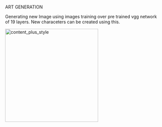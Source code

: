 # 
ART GENERATION

Generating new Image using images training over pre trained vgg network of 19 layers.
New characeters can be created using this.


<img width="300" alt="content_plus_style" src="https://user-images.githubusercontent.com/92666396/143881536-406b29ff-7581-4d2f-98ce-511e939075ef.png">

